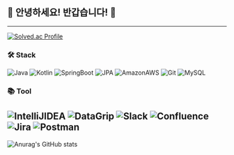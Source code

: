 ## 👋 안녕하세요! 반갑습니다! 👋

---
[![Solved.ac Profile](http://mazassumnida.wtf/api/v2/generate_badge?boj=d_min3)](https://solved.ac/백준아이디/)

### 🛠 Stack
![Java](https://img.shields.io/badge/Java-007396.svg?&style=for-the-badge&logo=Java&logoColor=white)
![Kotlin](https://img.shields.io/badge/Kotlin-7F52FF.svg?&style=for-the-badge&logo=Kotlin&logoColor=white)
![SpringBoot](https://img.shields.io/badge/SpringBoot-6DB33F.svg?&style=for-the-badge&logo=SpringBoot&logoColor=white)
![JPA](https://img.shields.io/badge/JPA-09A3D5.svg?&style=for-the-badge&logo=JPA&logoColor=white)
![AmazonAWS](https://img.shields.io/badge/AWS-232F3E.svg?&style=for-the-badge&logo=AmazonAWS&logoColor=white)
![Git](https://img.shields.io/badge/Git-F05032.svg?&style=for-the-badge&logo=Git&logoColor=white)
![MySQL](https://img.shields.io/badge/MySQL-4479A1.svg?&style=for-the-badge&logo=MySQL&logoColor=white)

### 📚 Tool
![IntelliJIDEA](https://img.shields.io/badge/IntelliJ-000000.svg?&style=for-the-badge&logo=IntelliJIDEA&logoColor=white)
![DataGrip](https://img.shields.io/badge/DataGrip-000000.svg?&style=for-the-badge&logo=DataGrip&logoColor=white)
![Slack](https://img.shields.io/badge/Slack-4A154B.svg?&style=for-the-badge&logo=Slack&logoColor=white)
![Confluence](https://img.shields.io/badge/Confluence-172B4D.svg?&style=for-the-badge&logo=Confluence&logoColor=white)
![Jira](https://img.shields.io/badge/Jira-0052CC.svg?&style=for-the-badge&logo=Jira&logoColor=white)
![Postman](https://img.shields.io/badge/Postman-FF6C37.svg?&style=for-the-badge&logo=Postman&logoColor=white)
---
<!-- ![Top Langs](https://github-readme-stats.vercel.app/api/top-langs/?username=Dmin3&layout=compact&theme=dracula) -->
![Anurag's GitHub stats](https://github-readme-stats.vercel.app/api?username=Dmin3&show_icons=true&theme=dracula)
